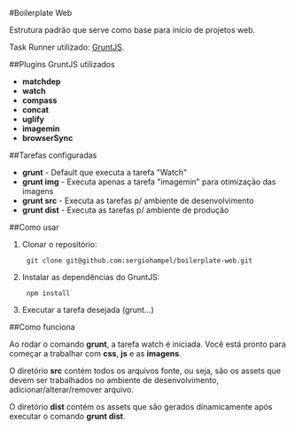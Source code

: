 #Boilerplate Web

Estrutura padrão que serve como base para início de projetos web. 

Task Runner utilizado: [GruntJS](http://gruntjs.com/  "The JavaScript Task Runner").

##Plugins GruntJS utilizados

* **matchdep**
* **watch**
* **compass**
* **concat**
* **uglify**
* **imagemin**
* **browserSync**

##Tarefas configuradas

* **grunt**      - Default que executa a tarefa "Watch"
* **grunt img**  - Executa apenas a tarefa "imagemin" para otimização das imagens
* **grunt src**  - Executa as tarefas p/ ambiente de desenvolvimento
* **grunt dist** - Executa as tarefas p/ ambiente de produção

##Como usar

1. Clonar o repositório:
  	
		git clone git@github.com:sergiohampel/boilerplate-web.git


2. Instalar as dependências do GruntJS:

		npm install

3. Executar a tarefa desejada (grunt...)

##Como funciona

Ao rodar o comando **grunt**, a tarefa watch é iniciada. Você está pronto para começar a trabalhar com **css**, **js** e as **imagens**.

O diretório **src** contém todos os arquivos fonte, ou seja, são os assets que devem ser trabalhados no ambiente de desenvolvimento, adicionar/alterar/remover arquivo.

O diretório **dist** contém os assets que são gerados dinamicamente após executar o comando **grunt dist**.

